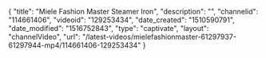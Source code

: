 {
    "title": "Miele Fashion Master Steamer Iron",
    "description": "",
    "channelid": "114661406",
    "videoid": "129253434",
    "date_created": "1510590791",
    "date_modified": "1516752843",
    "type": "captivate",
    "layout": "channelVideo",
    "url": "\/latest-videos\/mielefashionmaster-61297937-61297944-mp4\/114661406-129253434"
}